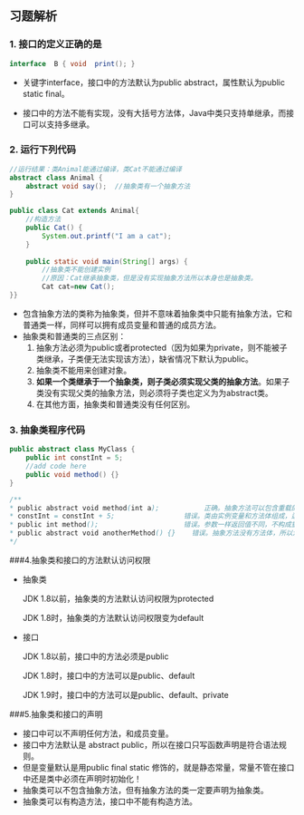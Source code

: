 ## 习题解析

### 1. 接口的定义正确的是 

```java
interface  B { void  print(); }
```

- 关键字interface，接口中的方法默认为public abstract，属性默认为public static final。

- 接口中的方法不能有实现，没有大括号方法体，Java中类只支持单继承，而接口可以支持多继承。

### 2. 运行下列代码

```java
//运行结果：类Animal能通过编译，类Cat不能通过编译
abstract class Animal {
	abstract void say();  //抽象类有一个抽象方法
}

public class Cat extends Animal{
    //构造方法
    public Cat() { 		
        System.out.printf("I am a cat");
    } 
    
    public static void main(String[] args) {
        //抽象类不能创建实例	
        //原因：Cat继承抽象类，但是没有实现抽象方法所以本身也是抽象类。
        Cat cat=new Cat();	
}}
```

- 包含抽象方法的类称为抽象类，但并不意味着抽象类中只能有抽象方法，它和普通类一样，同样可以拥有成员变量和普通的成员方法。
- 抽象类和普通类的三点区别：
  1. 抽象方法必须为public或者protected（因为如果为private，则不能被子类继承，子类便无法实现该方法），缺省情况下默认为public。
  2. 抽象类不能用来创建对象。
  3. **如果一个类继承于一个抽象类，则子类必须实现父类的抽象方法**。如果子类没有实现父类的抽象方法，则必须将子类也定义为为abstract类。
  4. 在其他方面，抽象类和普通类没有任何区别。

### 3. 抽象类程序代码

```java
public abstract class MyClass {
    public int constInt = 5;
    //add code here
    public void method() {}
}

/**
* public abstract void method(int a);	    	正确。抽象方法可以包含重载的抽象方法
* constInt = constInt + 5;				   错误。类由实例变量和方法体组成，运行代码应放到方法里
* public int method();					   错误。参数一样返回值不同，不构成重载条件
* public abstract void anotherMethod() {}	 错误。抽象方法没有方法体，所以没有大括号
*/
```

###4.抽象类和接口的方法默认访问权限

- 抽象类

  JDK 1.8以前，抽象类的方法默认访问权限为protected

  JDK 1.8时，抽象类的方法默认访问权限变为default

- 接口

  JDK 1.8以前，接口中的方法必须是public

  JDK 1.8时，接口中的方法可以是public、default

  JDK 1.9时，接口中的方法可以是public、default、private

###5.抽象类和接口的声明

- 接口中可以不声明任何方法，和成员变量。
- 接口中方法默认是 abstract public，所以在接口只写函数声明是符合语法规则。
- 但是变量默认是用public final static 修饰的，就是静态常量，常量不管在接口中还是类中必须在声明时初始化！
- 抽象类可以不包含抽象方法，但有抽象方法的类一定要声明为抽象类。
- 抽象类可以有构造方法，接口中不能有构造方法。

